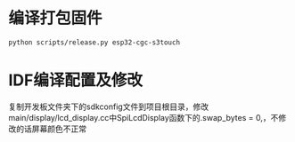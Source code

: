 
# 编译打包固件

```
python scripts/release.py esp32-cgc-s3touch
```
# IDF编译配置及修改
复制开发板文件夹下的sdkconfig文件到项目根目录，修改main/display/lcd_display.cc中SpiLcdDisplay函数下的.swap_bytes = 0,，不修改的话屏幕颜色不正常


